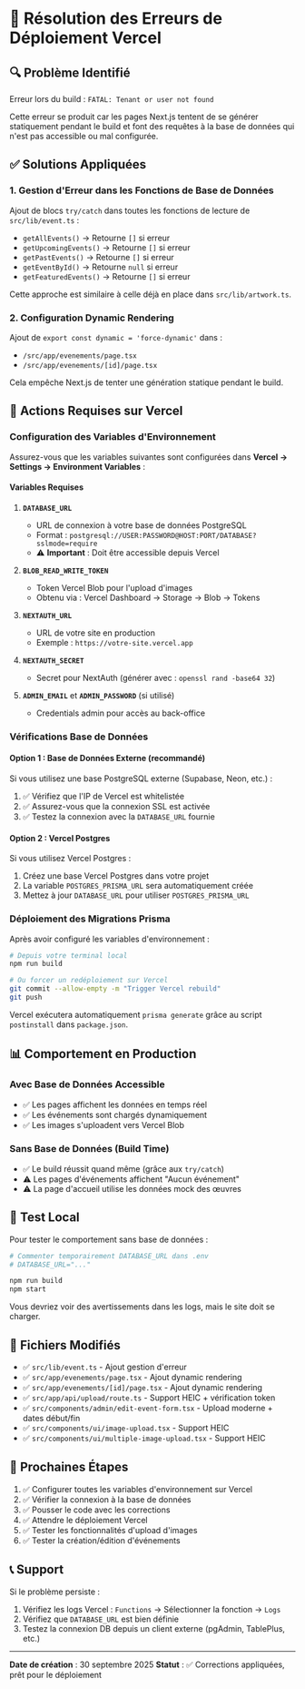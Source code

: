 # 🚀 Résolution des Erreurs de Déploiement Vercel

## 🔍 Problème Identifié

Erreur lors du build : `FATAL: Tenant or user not found`

Cette erreur se produit car les pages Next.js tentent de se générer statiquement pendant le build et font des requêtes à la base de données qui n'est pas accessible ou mal configurée.

## ✅ Solutions Appliquées

### 1. Gestion d'Erreur dans les Fonctions de Base de Données

Ajout de blocs `try/catch` dans toutes les fonctions de lecture de `src/lib/event.ts` :
- `getAllEvents()` → Retourne `[]` si erreur
- `getUpcomingEvents()` → Retourne `[]` si erreur
- `getPastEvents()` → Retourne `[]` si erreur
- `getEventById()` → Retourne `null` si erreur
- `getFeaturedEvents()` → Retourne `[]` si erreur

Cette approche est similaire à celle déjà en place dans `src/lib/artwork.ts`.

### 2. Configuration Dynamic Rendering

Ajout de `export const dynamic = 'force-dynamic'` dans :
- `/src/app/evenements/page.tsx`
- `/src/app/evenements/[id]/page.tsx`

Cela empêche Next.js de tenter une génération statique pendant le build.

## 🔧 Actions Requises sur Vercel

### Configuration des Variables d'Environnement

Assurez-vous que les variables suivantes sont configurées dans **Vercel → Settings → Environment Variables** :

#### Variables Requises

1. **`DATABASE_URL`**
   - URL de connexion à votre base de données PostgreSQL
   - Format : `postgresql://USER:PASSWORD@HOST:PORT/DATABASE?sslmode=require`
   - ⚠️ **Important** : Doit être accessible depuis Vercel

2. **`BLOB_READ_WRITE_TOKEN`**
   - Token Vercel Blob pour l'upload d'images
   - Obtenu via : Vercel Dashboard → Storage → Blob → Tokens

3. **`NEXTAUTH_URL`**
   - URL de votre site en production
   - Exemple : `https://votre-site.vercel.app`

4. **`NEXTAUTH_SECRET`**
   - Secret pour NextAuth (générer avec : `openssl rand -base64 32`)

5. **`ADMIN_EMAIL`** et **`ADMIN_PASSWORD`** (si utilisé)
   - Credentials admin pour accès au back-office

### Vérifications Base de Données

#### Option 1 : Base de Données Externe (recommandé)

Si vous utilisez une base PostgreSQL externe (Supabase, Neon, etc.) :

1. ✅ Vérifiez que l'IP de Vercel est whitelistée
2. ✅ Assurez-vous que la connexion SSL est activée
3. ✅ Testez la connexion avec la `DATABASE_URL` fournie

#### Option 2 : Vercel Postgres

Si vous utilisez Vercel Postgres :

1. Créez une base Vercel Postgres dans votre projet
2. La variable `POSTGRES_PRISMA_URL` sera automatiquement créée
3. Mettez à jour `DATABASE_URL` pour utiliser `POSTGRES_PRISMA_URL`

### Déploiement des Migrations Prisma

Après avoir configuré les variables d'environnement :

```bash
# Depuis votre terminal local
npm run build

# Ou forcer un redéploiement sur Vercel
git commit --allow-empty -m "Trigger Vercel rebuild"
git push
```

Vercel exécutera automatiquement `prisma generate` grâce au script `postinstall` dans `package.json`.

## 📊 Comportement en Production

### Avec Base de Données Accessible
- ✅ Les pages affichent les données en temps réel
- ✅ Les événements sont chargés dynamiquement
- ✅ Les images s'uploadent vers Vercel Blob

### Sans Base de Données (Build Time)
- ✅ Le build réussit quand même (grâce aux `try/catch`)
- ⚠️ Les pages d'événements affichent "Aucun événement"
- ⚠️ La page d'accueil utilise les données mock des œuvres

## 🧪 Test Local

Pour tester le comportement sans base de données :

```bash
# Commenter temporairement DATABASE_URL dans .env
# DATABASE_URL="..."

npm run build
npm start
```

Vous devriez voir des avertissements dans les logs, mais le site doit se charger.

## 📝 Fichiers Modifiés

- ✅ `src/lib/event.ts` - Ajout gestion d'erreur
- ✅ `src/app/evenements/page.tsx` - Ajout dynamic rendering
- ✅ `src/app/evenements/[id]/page.tsx` - Ajout dynamic rendering
- ✅ `src/app/api/upload/route.ts` - Support HEIC + vérification token
- ✅ `src/components/admin/edit-event-form.tsx` - Upload moderne + dates début/fin
- ✅ `src/components/ui/image-upload.tsx` - Support HEIC
- ✅ `src/components/ui/multiple-image-upload.tsx` - Support HEIC

## 🎯 Prochaines Étapes

1. ✅ Configurer toutes les variables d'environnement sur Vercel
2. ✅ Vérifier la connexion à la base de données
3. ✅ Pousser le code avec les corrections
4. ✅ Attendre le déploiement Vercel
5. ✅ Tester les fonctionnalités d'upload d'images
6. ✅ Tester la création/édition d'événements

## 📞 Support

Si le problème persiste :
1. Vérifiez les logs Vercel : `Functions` → Sélectionner la fonction → `Logs`
2. Vérifiez que `DATABASE_URL` est bien définie
3. Testez la connexion DB depuis un client externe (pgAdmin, TablePlus, etc.)

---

**Date de création** : 30 septembre 2025
**Statut** : ✅ Corrections appliquées, prêt pour le déploiement
